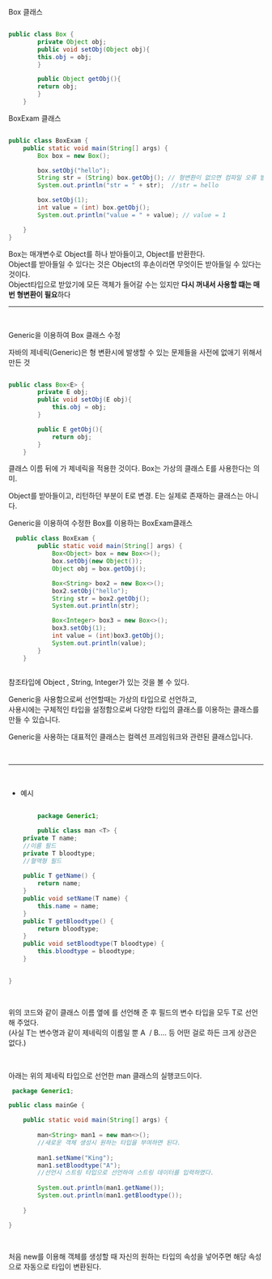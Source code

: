 Box 클래스

```java

public class Box {
        private Object obj;
        public void setObj(Object obj){
        this.obj = obj;
        }

        public Object getObj(){
        return obj;
        }
    }

```

BoxExam 클래스

```java

public class BoxExam {
    public static void main(String[] args) {
        Box box = new Box();

        box.setObj("hello");
        String str = (String) box.getObj(); // 형변환이 없으면 컴파일 오류 발생
        System.out.println("str = " + str);  //str = hello

        box.setObj(1);
        int value = (int) box.getObj();
        System.out.println("value = " + value); // value = 1

    }
}

```

Box는 매개변수로 Object를 하나 받아들이고, Object를 반환한다. <br/>
Object를 받아들일 수 있다는 것은 Object의 후손이라면 무엇이든 받아들일 수 있다는 것이다. <br/>
Object타입으로 받았기에 모든 객체가 들어갈 수는 있지만 **다시 꺼내서 사용할 떄는 매번 형변환이 필요**하다

--- 

<br/>

Generic을 이용하여 Box 클래스 수정

자바의 제네릭(Generic)은 형 변환시에 발생할 수 있는 문제들을 사전에 없애기 위해서 만든 것

```java

public class Box<E> {
        private E obj;
        public void setObj(E obj){
            this.obj = obj;
        }

        public E getObj(){
            return obj;
        }
    }

```
클래스 이름 뒤에 <E>가 제네릭을 적용한 것이다. Box는 가상의 클래스 E를 사용한다는 의미.

Object를 받아들이고, 리턴하던 부분이 E로 변경. E는 실제로 존재하는 클래스는 아니다.

Generic을 이용하여 수정한 Box를 이용하는 BoxExam클래스
  
  
```java
  public class BoxExam {
        public static void main(String[] args) {
            Box<Object> box = new Box<>();
            box.setObj(new Object());
            Object obj = box.getObj();

            Box<String> box2 = new Box<>();
            box2.setObj("hello");
            String str = box2.getObj();
            System.out.println(str);

            Box<Integer> box3 = new Box<>();
            box3.setObj(1);
            int value = (int)box3.getObj();
            System.out.println(value);
        }
    }
  
```
  
참조타입에 Object , String, Integer가 있는 것을 볼 수 있다.
  
Generic을 사용함으로써 선언할때는 가상의 타입으로 선언하고, <br/>
사용시에는 구체적인 타입을 설정함으로써 다양한 타입의 클래스를 이용하는 클래스를 만들 수 있습니다. 
  
Generic을 사용하는 대표적인 클래스는 컬렉션 프레임워크와 관련된 클래스입니다.
        
<br/>
        
--- 

<br/>
        
* 예시        
        
```java
   
        package Generic1;

        public class man <T> {
	private T name;
	//이름 필드
	private T bloodtype;
	//혈액형 필드
	
	public T getName() {
		return name;
	}
	public void setName(T name) {
		this.name = name;
	}
	public T getBloodtype() {
		return bloodtype;
	}
	public void setBloodtype(T bloodtype) {
		this.bloodtype = bloodtype;
	}

	
}

        
```        
        
        
위의 코드와 같이 클래스 이름 옆에 <T>를 선언해 준 후 필드의 변수 타입을 모두 T로 선언해 주었다. <br/>
(사실 T는 변수명과 같이 제네릭의 이름일 뿐 A  / B.... 등 어떤 걸로 하든 크게 상관은 없다.)
   
<br/>    
        
아래는 위의 제네릭 타입으로 선언한 man 클래스의 실행코드이다.   
        
```java        
 package Generic1;

public class mainGe {

	public static void main(String[] args) {
		
		man<String> man1 = new man<>();
		//새로운 객체 생성시 원하는 타입을 부여하면 된다.
		
		man1.setName("King");
		man1.setBloodtype("A");
		//선언시 스트링 타입으로 선언하여 스트링 데이터를 입력하였다.
		
		System.out.println(man1.getName());
		System.out.println(man1.getBloodtype());
		
	}

}
   
        
```        
        
        
처음 new를 이용해 객체를 생성할 때 자신의 원하는 타입의 속성을 넣어주면 해당 속성으로 자동으로 타입이 변환된다.
        

        
